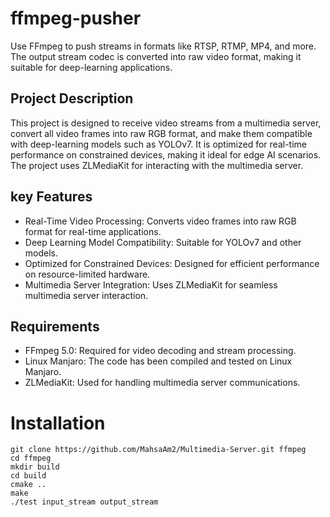 # ffmpeg-pusher
Use FFmpeg to push streams in formats like RTSP, RTMP, MP4, and more. The output stream codec is converted into raw video format, making it suitable for deep-learning applications.
## Project Description
This project is designed to receive video streams from a multimedia server, convert all video frames into raw RGB format, and make them compatible with deep-learning models such as YOLOv7. It is optimized for real-time performance on constrained devices, making it ideal for edge AI scenarios. The project uses ZLMediaKit for interacting with the multimedia server.
## key Features
* Real-Time Video Processing: Converts video frames into raw RGB format for real-time applications.
* Deep Learning Model Compatibility: Suitable for YOLOv7 and other models.
* Optimized for Constrained Devices: Designed for efficient performance on resource-limited hardware.
* Multimedia Server Integration: Uses ZLMediaKit for seamless multimedia server interaction.
## Requirements
* FFmpeg 5.0: Required for video decoding and stream processing.
* Linux Manjaro: The code has been compiled and tested on Linux Manjaro.
* ZLMediaKit: Used for handling multimedia server communications.
# Installation
`git clone https://github.com/MahsaAm2/Multimedia-Server.git ffmpeg`<br/>
`cd ffmpeg`<br/>
`mkdir build`<br/>
`cd build`<br/>
`cmake ..`<br/>
`make`<br/>
`./test input_stream output_stream`<br/>
